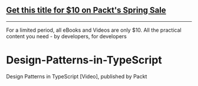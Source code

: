 ## [Get this title for $10 on Packt's Spring Sale](https://www.packt.com/V11289?utm_source=github&utm_medium=packt-github-repo&utm_campaign=spring_10_dollar_2022)
-----
For a limited period, all eBooks and Videos are only $10. All the practical content you need \- by developers, for developers

# Design-Patterns-in-TypeScript
Design Patterns in TypeScript [Video], published by Packt
